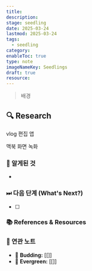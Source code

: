```yaml
---
title:
description:
stage: seedling
date: 2025-03-24
lastmod: 2025-03-24
tags:
  - seedling
category:
enableToc: true
type: note
imageNameKey: Seedlings
draft: true
resource:
---
```


> 배경

## 🔍 Research

vlog 편집 앱


맥북 화면 녹화

### 🚩 알게된 것

-

### ⏭ 다음 단계 (What's Next?)

- [ ]

### 📚 References & Resources

### 📝 연관 노트

- 🌿 **Budding:** [[]]
- 🌳 **Evergreen:** [[]]
